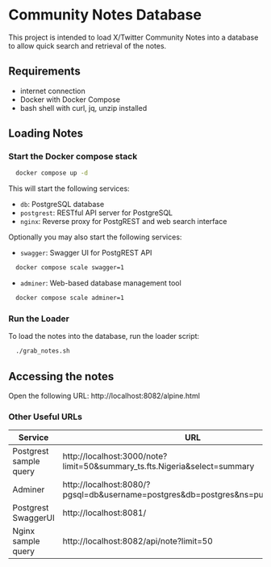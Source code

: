 
# Community Notes Database

This project is intended to load X/Twitter Community Notes into a database to allow
quick search and retrieval of the notes.

## Requirements
- internet connection
- Docker with Docker Compose
- bash shell with curl, jq, unzip installed

## Loading Notes

### Start the Docker compose stack

```bash
  docker compose up -d
```
This will start the following services:
- `db`: PostgreSQL database
- `postgrest`: RESTful API server for PostgreSQL
- `nginx`: Reverse proxy for PostgREST and web search interface

Optionally you may also start the following services:
- `swagger`: Swagger UI for PostgREST API
```bash
  docker compose scale swagger=1  
```
- `adminer`: Web-based database management tool
```bash
  docker compose scale adminer=1
```


### Run the Loader
To load the notes into the database, run the loader script:

```bash
  ./grab_notes.sh
```

## Accessing the notes

Open the following URL: http://localhost:8082/alpine.html

### Other Useful URLs

| Service                | URL                                                                                |
|------------------------|------------------------------------------------------------------------------------|
| Postgrest sample query | http://localhost:3000/note?limit=50&summary_ts.fts.Nigeria&select=summary          |
| Adminer                | http://localhost:8080/?pgsql=db&username=postgres&db=postgres&ns=public&table=note |
| Postgrest SwaggerUI    | http://localhost:8081/                                                             |
| Nginx sample query     | http://localhost:8082/api/note?limit=50                                            |


